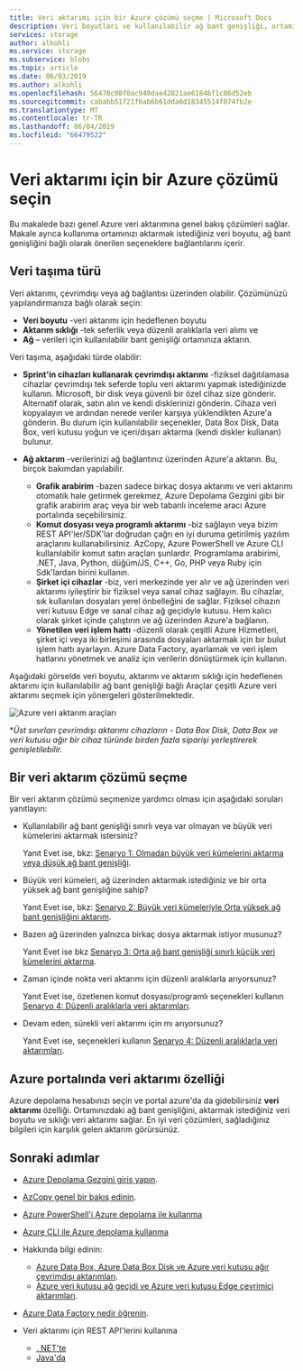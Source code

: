 ```yaml
---
title: Veri aktarımı için bir Azure çözümü seçme | Microsoft Docs
description: Veri boyutları ve kullanılabilir ağ bant genişliği, ortamınızdaki göre veri aktarımı için bir Azure çözümünü nasıl seçeceğinizi öğrenin
services: storage
author: alkohli
ms.service: storage
ms.subservice: blobs
ms.topic: article
ms.date: 06/03/2019
ms.author: alkohli
ms.openlocfilehash: 56470c08f0ac940dae42821ae61846f1c86d52eb
ms.sourcegitcommit: cababb51721f6ab6b61dda6d18345514f074fb2e
ms.translationtype: MT
ms.contentlocale: tr-TR
ms.lasthandoff: 06/04/2019
ms.locfileid: "66479522"
---
```

# <a name="choose-an-azure-solution-for-data-transfer"></a>Veri aktarımı için bir Azure çözümü seçin

Bu makalede bazı genel Azure veri aktarımına genel bakış çözümleri sağlar. Makale ayrıca kullanıma ortamınızı aktarmak istediğiniz veri boyutu, ağ bant genişliğini bağlı olarak önerilen seçeneklere bağlantılarını içerir.

## <a name="types-of-data-movement"></a>Veri taşıma türü

Veri aktarımı, çevrimdışı veya ağ bağlantısı üzerinden olabilir. Çözümünüzü yapılandırmanıza bağlı olarak seçin:

- **Veri boyutu** -veri aktarımı için hedeflenen boyutu
- **Aktarım sıklığı** -tek seferlik veya düzenli aralıklarla veri alımı ve
- **Ağ** – verileri için kullanılabilir bant genişliği ortamınıza aktarın.

Veri taşıma, aşağıdaki türde olabilir:

- **Sprint'in cihazları kullanarak çevrimdışı aktarımı** -fiziksel dağıtılamasa cihazlar çevrimdışı tek seferde toplu veri aktarımı yapmak istediğinizde kullanın. Microsoft, bir disk veya güvenli bir özel cihaz size gönderir. Alternatif olarak, satın alın ve kendi disklerinizi gönderin. Cihaza veri kopyalayın ve ardından nerede veriler karşıya yüklendikten Azure'a gönderin.  Bu durum için kullanılabilir seçenekler, Data Box Disk, Data Box, veri kutusu yoğun ve içeri/dışarı aktarma (kendi diskler kullanan) bulunur.

- **Ağ aktarım** -verilerinizi ağ bağlantınız üzerinden Azure'a aktarın. Bu, birçok bakımdan yapılabilir.

    - **Grafik arabirim** -bazen sadece birkaç dosya aktarımı ve veri aktarımı otomatik hale getirmek gerekmez, Azure Depolama Gezgini gibi bir grafik arabirim araç veya bir web tabanlı inceleme aracı Azure portalında seçebilirsiniz.
    - **Komut dosyası veya programlı aktarımı** -biz sağlayın veya bizim REST API'ler/SDK'lar doğrudan çağrı en iyi duruma getirilmiş yazılım araçlarını kullanabilirsiniz. AzCopy, Azure PowerShell ve Azure CLI kullanılabilir komut satırı araçları şunlardır. Programlama arabirimi, .NET, Java, Python, düğüm/JS, C++, Go, PHP veya Ruby için Sdk'lardan birini kullanın.
    - **Şirket içi cihazlar** -biz, veri merkezinde yer alır ve ağ üzerinden veri aktarımı iyileştirir bir fiziksel veya sanal cihaz sağlayın. Bu cihazlar, sık kullanılan dosyaları yerel önbelleğini de sağlar. Fiziksel cihazın veri kutusu Edge ve sanal cihaz ağ geçidiyle kutusu. Hem kalıcı olarak şirket içinde çalıştırın ve ağ üzerinden Azure'a bağlanın.
    - **Yönetilen veri işlem hattı** -düzenli olarak çeşitli Azure Hizmetleri, şirket içi veya iki birleşimi arasında dosyaları aktarmak için bir bulut işlem hattı ayarlayın. Azure Data Factory, ayarlamak ve veri işlem hatlarını yönetmek ve analiz için verilerin dönüştürmek için kullanın.

Aşağıdaki görselde veri boyutu, aktarımı ve aktarım sıklığı için hedeflenen aktarımı için kullanılabilir ağ bant genişliği bağlı Araçlar çeşitli Azure veri aktarımı seçmek için yönergeleri gösterilmektedir.

![Azure veri aktarım araçları](media/storage-choose-data-transfer-solution/azure-data-transfer-options-3.png)

**Üst sınırları çevrimdışı aktarımı cihazların - Data Box Disk, Data Box ve veri kutusu ağır bir cihaz türünde birden fazla siparişi yerleştirerek genişletilebilir.*

## <a name="selecting-a-data-transfer-solution"></a>Bir veri aktarım çözümü seçme

Bir veri aktarım çözümü seçmenize yardımcı olması için aşağıdaki soruları yanıtlayın:

- Kullanılabilir ağ bant genişliği sınırlı veya var olmayan ve büyük veri kümelerini aktarmak istersiniz?
  
    Yanıt Evet ise, bkz: [Senaryo 1: Olmadan büyük veri kümelerini aktarma veya düşük ağ bant genişliği](storage-solution-large-dataset-low-network.md).
- Büyük veri kümeleri, ağ üzerinden aktarmak istediğiniz ve bir orta yüksek ağ bant genişliğine sahip?

    Yanıt Evet ise, bkz: [Senaryo 2: Büyük veri kümeleriyle Orta yüksek ağ bant genişliğini aktarım](storage-solution-large-dataset-moderate-high-network.md).
- Bazen ağ üzerinden yalnızca birkaç dosya aktarmak istiyor musunuz?

    Yanıt Evet ise bkz [Senaryo 3: Orta ağ bant genişliği sınırlı küçük veri kümelerini aktarma](storage-solution-small-dataset-low-moderate-network.md).
- Zaman içinde nokta veri aktarımı için düzenli aralıklarla arıyorsunuz?

    Yanıt Evet ise, özetlenen komut dosyası/programlı seçenekleri kullanın [Senaryo 4: Düzenli aralıklarla veri aktarımları](storage-solution-periodic-data-transfer.md).
- Devam eden, sürekli veri aktarımı için mı arıyorsunuz?

    Yanıt Evet ise, seçenekleri kullanın [Senaryo 4: Düzenli aralıklarla veri aktarımları](storage-solution-periodic-data-transfer.md).
 

## <a name="data-transfer-feature-in-azure-portal"></a>Azure portalında veri aktarımı özelliği

Azure depolama hesabınızı seçin ve portal azure'da da gidebilirsiniz **veri aktarımı** özelliği. Ortamınızdaki ağ bant genişliğini, aktarmak istediğiniz veri boyutu ve sıklığı veri aktarımı sağlar. En iyi veri çözümleri, sağladığınız bilgileri için karşılık gelen aktarım görürsünüz. 

## <a name="next-steps"></a>Sonraki adımlar

- [Azure Depolama Gezgini giriş yapın](https://azure.microsoft.com/resources/videos/introduction-to-microsoft-azure-storage-explorer/).
- [AzCopy genel bir bakış edinin](https://docs.microsoft.com/azure/storage/common/storage-use-azcopy-v10).
- [Azure PowerShell'i Azure depolama ile kullanma](https://docs.microsoft.com/azure/storage/common/storage-powershell-guide-full)
- [Azure CLI ile Azure depolama kullanma](https://docs.microsoft.com/azure/storage/common/storage-azure-cli)
- Hakkında bilgi edinin:

    - [Azure Data Box, Azure Data Box Disk ve Azure veri kutusu ağır çevrimdışı aktarımları](https://docs.microsoft.com/azure/databox/).
    - [Azure veri kutusu ağ geçidi ve Azure veri kutusu Edge çevrimiçi aktarımları](https://docs.microsoft.com/azure/databox-online/).
- [Azure Data Factory nedir öğrenin](https://docs.microsoft.com/azure/data-factory/copy-activity-overview).
- Veri aktarımı için REST API'lerini kullanma

    - [. NET'te](https://docs.microsoft.com/dotnet/api/overview/azure/storage)
    - [Java'da](https://docs.microsoft.com/java/api/overview/azure/storage/client)
